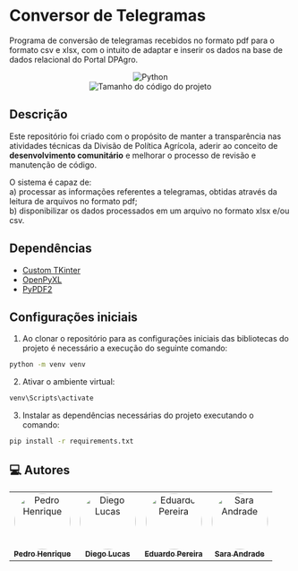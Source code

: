 # Conversor de Telegramas
Programa de conversão de telegramas recebidos no formato pdf para o formato csv e xlsx, com o intuito de adaptar e inserir os dados na base de dados relacional do Portal DPAgro.

<div align="center">
  <img alt="Python" src="https://img.shields.io/badge/Python-3776AB?logo=python&logoColor=fff&style=for-the-badge">
</div>

<div align="center">
    <img alt="Tamanho do código do projeto" src="https://img.shields.io/github/languages/code-size/DPAgro-MRE/conversor-de-telegramas" />
</div>

## Descrição
Este repositório foi criado com o propósito de manter a transparência nas atividades técnicas da Divisão de Política Agrícola, aderir ao conceito de **desenvolvimento comunitário** e melhorar o processo de revisão e manutenção de código.


O sistema é capaz de:  
a) processar as informações referentes a telegramas, obtidas através da leitura de arquivos no formato pdf;  
b) disponibilizar os dados processados em um arquivo no formato xlsx e/ou csv.

## Dependências
- [Custom TKinter](https://customtkinter.tomschimansky.com/)
- [OpenPyXL](https://openpyxl.readthedocs.io/en/stable/)
- [PyPDF2](https://pypdf2.readthedocs.io/en/3.x/)


## Configurações iniciais
1. Ao clonar o repositório para as configurações iniciais das bibliotecas do projeto é necessário a execução do seguinte comando:
```sh
python -m venv venv
```

2. Ativar o ambiente virtual:
```sh
venv\Scripts\activate
```
3. Instalar as dependências necessárias do projeto executando o comando:
```sh
pip install -r requirements.txt
```
<h2>💻 Autores</h2>

<table>
  <tr>
    <td align="center"><a href="https://github.com/pedrosilv1514" target="_blank"><img style="border-radius: 50%;" src="https://github.com/pedrosilv1514.png" width="100px;" alt="Pedro Henrique"/><br /><sub><b>Pedro Henrique</b></sub></a><br/></td>
    <td align="center"><a href="https://github.com/Digs-LS" target="_blank"><img style="border-radius: 50%;" src="https://github.com/Digs-LS.png" width="100px;" alt="Diego Lucas"/><br /><sub><b>Diego Lucas</b></sub></a><br/></td>
    <td align="center"><a href="https://github.com/eduardopsousa" target="_blank"><img style="border-radius: 50%;" src="https://github.com/eduardopsousa.png" width="100px;" alt="Eduardo Pereira"/><br /><sub><b>Eduardo Pereira</b></sub></a><br/></td>
    <td align="center"><a href="https://github.com/Sara-Andrade" target="_blank"><img style="border-radius: 50%;" src="https://github.com/Sara-Andrade.png" width="100px;" alt="Sara Andrade"/><br /><sub><b>Sara Andrade</b></sub></a><br/></td>
</table>
